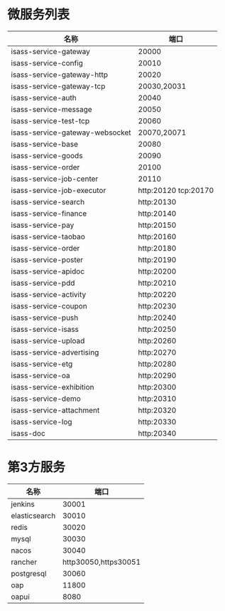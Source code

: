 # 微服务列表
|  名称 | 端口 |
|  --- | --- |
|  isass-service-gateway | 20000 |
|  isass-service-config | 20010 |
|  isass-service-gateway-http | 20020 |
|  isass-service-gateway-tcp | 20030,20031 |
|  isass-service-auth | 20040 |
|  isass-service-message | 20050 |
|  isass-service-test-tcp | 20060 |
|  isass-service-gateway-websocket | 20070,20071 |
|  isass-service-base | 20080 |
|  isass-service-goods | 20090 |
|  isass-service-order | 20100 |
|  isass-service-job-center| 20110 |
|  isass-service-job-executor| http:20120 tcp:20170 |
|  isass-service-search| http:20130 |
|  isass-service-finance| http:20140 |
|  isass-service-pay| http:20150 |
|  isass-service-taobao| http:20160 |
|  isass-service-order| http:20180 |
|  isass-service-poster| http:20190 |
|  isass-service-apidoc| http:20200 |
|  isass-service-pdd| http:20210 |
|  isass-service-activity| http:20220 |
|  isass-service-coupon| http:20230 |
|  isass-service-push| http:20240 |
|  isass-service-isass| http:20250 |
|  isass-service-upload| http:20260 |
|  isass-service-advertising| http:20270 |
|  isass-service-etg| http:20280 |
|  isass-service-oa| http:20290 |
|  isass-service-exhibition| http:20300 |
|  isass-service-demo| http:20310 |
|  isass-service-attachment| http:20320 |
|  isass-service-log| http:20330 |
|  isass-doc| http:20340 |

# 第3方服务
|  名称 | 端口 |
|  --- | --- |
|  jenkins | 30001 |
|  elasticsearch | 30010 |
|  redis | 30020 |
|  mysql | 30030 |
|  nacos | 30040 |
|  rancher | http30050,https30051 |
|  postgresql | 30060 |
|  oap | 11800 |
|  oapui | 8080 |
